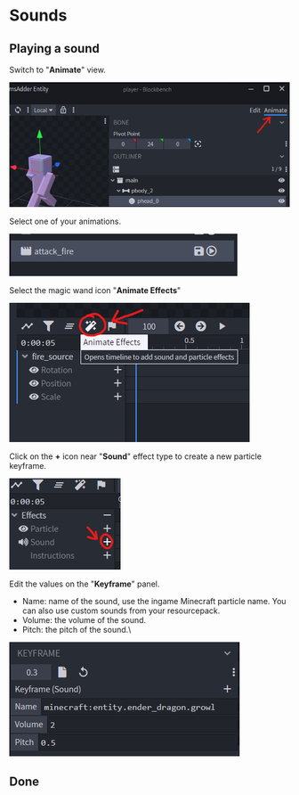 # Sounds

## Playing a sound

Switch to "**Animate**" view.

![](<../../../.gitbook/assets/image (121).png>)

Select one of your animations.

![](<../../../.gitbook/assets/image (170).png>)

Select the magic wand icon "**Animate Effects**"

![](<../../../.gitbook/assets/image (47).png>)

Click on the **+** icon near "**Sound**" effect type to create a new particle keyframe.

![](<../../../.gitbook/assets/image (128).png>)

Edit the values on the "**Keyframe**" panel.

* Name: name of the sound, use the ingame Minecraft particle name. You can also use custom sounds from your resourcepack.
* Volume: the volume of the sound.
* Pitch: the pitch of the sound.\


![](<../../../.gitbook/assets/image (155).png>)

## Done
